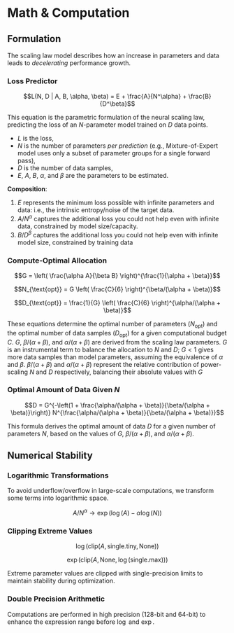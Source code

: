 # Math & Computation

## Formulation

The scaling law model describes how an increase in parameters and data leads to _decelerating_ performance growth.

### Loss Predictor

$$L(N, D | A, B, \alpha, \beta) = E + \frac{A}{N^\alpha} + \frac{B}{D^\beta}$$

This equation is the parametric formulation of the neural scaling law, predicting the loss of an $N$-parameter model trained on $D$ data points.
  - $L$ is the loss,
  - $N$ is the number of parameters _per prediction_ (e.g., Mixture-of-Expert model uses only a subset of parameter groups for a single forward pass),
  - $D$ is the number of data samples,
  - $E$, $A$, $B$, $\alpha$, and $\beta$ are the parameters to be estimated.

**Composition**:
  1. $E$ represents the minimum loss possible with infinite parameters and data: i.e., the intrinsic entropy/noise of the target data.
  2. $A/{N^\alpha}$ captures the additional loss you could not help even with infinite data, constrained by model size/capacity.
  3. $B/{D^\beta}$ captures the additional loss you could not help even with infinite model size, constrained by training data

### Compute-Optimal Allocation

$$G = \left( \frac{\alpha A}{\beta B} \right)^{\frac{1}{\alpha + \beta}}$$

$$N_{\text{opt}} = G \left( \frac{C}{6} \right)^{\beta/(\alpha + \beta)}$$

$$D_{\text{opt}} = \frac{1}{G} \left( \frac{C}{6} \right)^{\alpha/(\alpha + \beta)}$$

These equations determine the optimal number of parameters ($N_{\text{opt}}$) and the optimal number of data samples ($D_{\text{opt}}$) for a given computational budget $C$.
$G$, $\beta/(\alpha + \beta)$, and $\alpha/(\alpha + \beta)$ are derived from the scaling law parameters.
$G$ is an instrumental term to balance the allocation to $N$ and $D$; $G<1$ gives more data samples than model parameters, assuming the equivalence of $\alpha$ and $\beta$.
$\beta/(\alpha + \beta)$ and $\alpha/(\alpha + \beta)$ represent the relative contribution of power-scaling $N$ and $D$ respectively, balancing their absolute values with $G$

### Optimal Amount of Data Given $N$

$$D = G^{-\left(1 + \frac{\alpha/(\alpha + \beta)}{\beta/(\alpha + \beta)}\right)} N^{\frac{\alpha/(\alpha + \beta)}{\beta/(\alpha + \beta)}}$$

This formula derives the optimal amount of data $D$ for a given number of parameters $N$, based on the values of $G$, $\beta/(\alpha + \beta)$, and $\alpha/(\alpha + \beta)$.

## Numerical Stability

### Logarithmic Transformations

To avoid underflow/overflow in large-scale computations, we transform some terms into logarithmic space.

$$A/N^\alpha \rightarrow \exp(\log(A) - \alpha \log(N))$$

### Clipping Extreme Values

$$\log(\text{clip}(A, \text{single.tiny}, \text{None}))$$

$$\exp(\text{clip}(A, \text{None}, \log(\text{single.max})))$$

Extreme parameter values are clipped with single-precision limits to maintain stability during optimization.

### Double Precision Arithmetic

Computations are performed in high precision (128-bit and 64-bit) to enhance the expression range before $\log$ and $\exp$.
